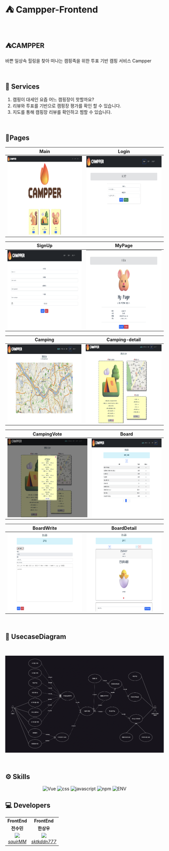 # ⛺ Campper-Frontend

<br/>

## ⛺CAMPPER

바쁜 일상속 힐링을 찾아 떠나는 캠핑족을 위한 투표 기반 캠핑 서비스 Campper

<br/>

## 🚀 Services

1. 캠핑이 대세인 요즘 어느 캠핑장이 핫할까요?
2. 리뷰와 투표를 기반으로 캠핑장 평가를 확인 할 수 있습니다.
3. 지도를 통해 캠핑장 리뷰를 확인하고 찜할 수 있습니다.

<br/>

## 🤖Pages

| Main                                                  | Login                                                  |
| ----------------------------------------------------- | ------------------------------------------------------ |
| <img src="assets/main.png" width="500" height="250"/> | <img src="assets/login.png" width="500" height="250"/> |

| SignUp                                                  | MyPage                                                  |
| ------------------------------------------------------- | ------------------------------------------------------- |
| <img src="assets/signup.png" width="500" height="250"/> | <img src="assets/mypage.png" width="500" height="250"/> |

| Camping                                                  | Camping-detail                                                  |
| -------------------------------------------------------- | --------------------------------------------------------------- |
| <img src="assets/camping.png" width="500" height="250"/> | <img src="assets/camping-detail.png" width="500" height="250"/> |

| CampingVote                                                   | Board                                                  |
| ------------------------------------------------------------- | ------------------------------------------------------ |
| <img src="assets/camping-vote.png" width="500" height="250"/> | <img src="assets/board.png" width="500" height="250"/> |

| BoardWrite                                                   | BoardDetail                                                   |
| ------------------------------------------------------------ | ------------------------------------------------------------- |
| <img src="assets/board-write.png" width="500" height="250"/> | <img src="assets/board-detail.png" width="500" height="250"/> |

<br>

## 🏢 UsecaseDiagram

<br>

<p align="center">  
  <img src="assets/usecase.png">
</p>

<br/>

## ⚙️ Skills
<div align="center"> 

 ![Vue](https://img.shields.io/badge/Vue.js-35495E?style=for-the-badge&logo=vuedotjs&logoColor=4FC08D) ![css](https://img.shields.io/badge/CSS3-1572B6?style=for-the-badge&logo=css3&logoColor=white) ![javascript](https://img.shields.io/badge/JavaScript-F7DF1E?style=for-the-badge&logo=javascript&logoColor=black)
   ![npm](https://img.shields.io/badge/NPM-CB3837?style=for-the-badge&logo=npm&logoColor=black) ![ENV](https://img.shields.io/badge/ENV-ECD53F?style=for-the-badge&logo=.ENV&logoColor=black)
<br/>
  
</div>
  

## 💻 Developers
<div align="center"> 
<table>
    <tr align="center">
        <td><B>FrontEnd</B></td>
        <td><B>FrontEnd</B></td>
    </tr>
    <tr align="center">
        <td><B>전수민</B></td>
        <td><B>한상우</B></td>
    </tr>
    <tr align="center">
        <td>
            <img src="https://github.com/squirMM.png?size=100">
            <br>
            <a href="https://github.com/squirMM"><I>squirMM</I></a>
        </td>
        <td>
            <img src="https://github.com/sktkddn777.png?size=100">
            <br>
            <a href="https://github.com/sktkddn777"><I>sktkddn777</I></a>
        </td>
    </tr>
</table>
  </div>
